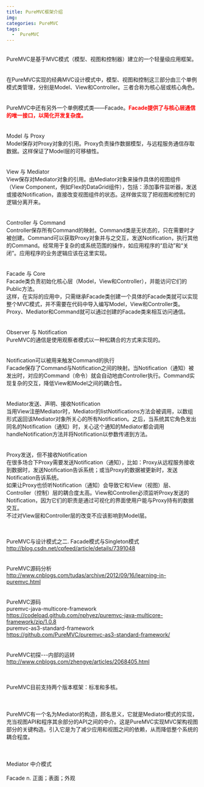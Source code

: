 ```yaml
---
title: PureMVC框架介绍
img: 
categories: PureMVC
tags:
  -  PureMVC
---
```

<article class="baidu_pl">
		<div id="article_content" class="article_content clearfix csdn-tracking-statistics" data-pid="blog" data-mod="popu_307" data-dsm="post">
								<link rel="stylesheet" href="https://csdnimg.cn/release/phoenix/template/css/ck_htmledit_views-f57960eb32.css">
								            <link rel="stylesheet" href="https://csdnimg.cn/release/phoenix/template/css/ck_htmledit_views-f57960eb32.css">
						<div class="htmledit_views" id="content_views">
                
<br>
PureMVC是基于MVC模式（模型、视图和控制器）建立的一个轻量级应用框架。<br><br><br>
在PureMVC实现的经典MVC设计模式中，模型、视图和控制这三部分由三个单例模式类管理，分别是Model、View和Controller。三者合称为核心层或核心角色。<br><br><br>
PureMVC中还有另外一个单例模式类——Facade。<span style="color:#ff0000;"><strong>Facade提供了与核心层通信的唯一接口，以简化开发复杂度。</strong></span><br><br><br>
Model 与 Proxy<br>
Model保存对Proxy对象的引用。Proxy负责操作数据模型，与远程服务通信存取数据。这样保证了Model层的可移植性。<br><br><br>
View 与 Mediator<br>
View保存对Mediator对象的引用。由Mediator对象来操作具体的视图组件（View Component，例如Flex的DataGrid组件），包括：添加事件监听器，发送或接收Notification，直接改变视图组件的状态。这样做实现了把视图和控制它的逻辑分离开来。<br><br><br>
Controller 与 Command<br>
Controller保存所有Command的映射。Command类是无状态的，只在需要时才被创建。Command可以获取Proxy对象并与之交互，发送Notification，执行其他的Command。经常用于复杂的或系统范围的操作，如应用程序的“启动”和“关闭”。应用程序的业务逻辑应该在这里实现。<br><br><br>
Facade 与 Core<br>
Facade类负责初始化核心层（Model，View和Controller），并能访问它们的Public方法。<br>
这样，在实际的应用中，只需继承Facade类创建一个具体的Facade类就可以实现整个MVC模式，并不需要在代码中导入编写Model，View和Controller类。Proxy、Mediator和Command就可以通过创建的Facade类来相互访问通信。<br><br><br>
Observer 与 Notification<br>
PureMVC的通信是使用观察者模式以一种松耦合的方式来实现的。<br><br><br>
Notification可以被用来触发Command的执行<br>
Facade保存了Command与Notification之间的映射。当Notification（通知）被发出时，对应的Command（命令）就会自动地由Controller执行。Command实现复杂的交互，降低View和Model之间的耦合性。<br><br><br>
Mediator发送、声明、接收Notification<br>
当用View注册Mediator时，Mediator的listNotifications方法会被调用，以数组形式返回该Mediator对象所关心的所有Notification。之后，当系统其它角色发出同名的Notification（通知）时，关心这个通知的Mediator都会调用handleNotification方法并将Notification以参数传递到方法。<br><br><br>
Proxy发送，但不接收Notification<br>
在很多场合下Proxy需要发送Notification（通知），比如：Proxy从远程服务接收到数据时，发送Notification告诉系统；或当Proxy的数据被更新时，发送Notification告诉系统。<br>
如果让Proxy也侦听Notification（通知）会导致它和View（视图）层、Controller（控制）层的耦合度太高。View和Controller必须监听Proxy发送的Notification，因为它们的职责是通过可视化的界面使用户能与Proxy持有的数据交互。<br>
不过对View层和Controller层的改变不应该影响到Model层。<br><br><br><p>PureMVC与设计模式之二. Facade模式与Singleton模式<br><a href="http://blog.csdn.net/cpfeed/article/details/7391048" rel="nofollow" target="_blank">http://blog.csdn.net/cpfeed/article/details/7391048</a><br><br><br>
PureMVC源码分析<br><a href="http://www.cnblogs.com/tudas/archive/2012/09/16/learning-in-puremvc.html" rel="nofollow" target="_blank">http://www.cnblogs.com/tudas/archive/2012/09/16/learning-in-puremvc.html</a><br><br><br>
PureMVC源码<br>
puremvc-java-multicore-framework<br><a href="https://codeload.github.com/nphyez/puremvc-java-multicore-framework/zip/1.0.8" rel="nofollow" target="_blank">https://codeload.github.com/nphyez/puremvc-java-multicore-framework/zip/1.0.8</a><br>
puremvc-as3-standard-framework<br><a href="https://github.com/PureMVC/puremvc-as3-standard-framework/" rel="nofollow" target="_blank">https://github.com/PureMVC/puremvc-as3-standard-framework/</a><br><br><br>
PureMVC初探---内部的运转<br><a href="http://www.cnblogs.com/zhengye/articles/2068405.html" rel="nofollow" target="_blank">http://www.cnblogs.com/zhengye/articles/2068405.html</a><br><br><br></p>
PureMVC目前支持两个版本框架：标准和多核。<br><br><br><br>
PureMVC有一个名为Mediator的构造，顾名思义，它就是Mediator模式的实现，充当视图API和程序其余部分的API之间的中介。这是PureMVC实现MVC架构视图部分的关键构造。引入它是为了减少应用和视图之间的依赖，从而降低整个系统的耦合程度。<br><br><br><br>
Mediator 中介模式<br><br>
Facade n. 正面；表面；外观<br><br><br><br>            </div>
                      </div>
	</article>